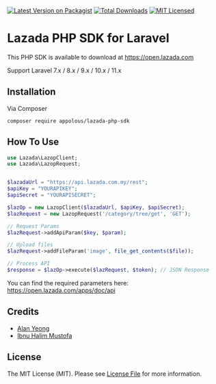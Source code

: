 [![Latest Version on Packagist](https://img.shields.io/packagist/v/appolous/lazada-php-sdk.svg?style=flat-square)](https://packagist.org/packages/appolous/lazada-php-sdk)
[![Total Downloads](https://img.shields.io/packagist/dt/appolous/lazada-php-sdk.svg?style=flat-square)](https://packagist.org/packages/appolous/lazada-php-sdk)
[![MIT Licensed](https://img.shields.io/badge/license-MIT-brightgreen.svg?style=flat-square)](LICENSE.md)

# Lazada PHP SDK for Laravel

This PHP SDK is available to download at https://open.lazada.com

Support Laravel 7.x / 8.x / 9.x / 10.x / 11.x


## Installation

Via Composer

`composer require appolous/lazada-php-sdk`


## How To Use 

```php
use Lazada\LazopClient;
use Lazada\LazopRequest;


$lazadaUrl = "https://api.lazada.com.my/rest";
$apiKey = "YOURAPIKEY";
$apiSecret = "YOURAPISECRET";

$lazOp = new LazopClient($lazadaUrl, $apiKey, $apiSecret);
$lazRequest = new LazopRequest('/category/tree/get', 'GET');

// Request Params
$lazRequest->addApiParam($key, $param);

// Upload files
$lazRequest->addFileParam('image', file_get_contents($file));

// Process API 
$response = $lazOp->execute($lazRequest, $token); // JSON Response
```
You can find the required parameters here: https://open.lazada.com/apps/doc/api


## Credits

- [Alan Yeong](https://github.com/alanyeong)
- [Ibnu Halim Mustofa](https://github.com/ibnuhalimm)

## License

The MIT License (MIT). Please see [License File](LICENSE.md) for more information.